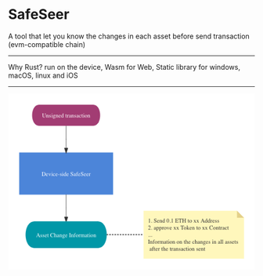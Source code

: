 # SafeSeer

A tool that let you know the changes in each asset before send transaction (evm-compatible chain)

-- -

Why Rust?
run on the device, Wasm for Web, Static library for windows, macOS, linux and iOS



-- -

![diagram](./image/diagram.png)